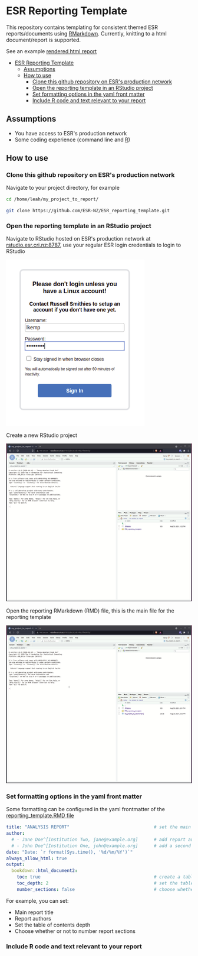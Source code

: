 # ESR Reporting Template

This repository contains templating for consistent themed ESR reports/documents using [RMarkdown](https://rmarkdown.rstudio.). Currently, knitting to a html document/report is supported.

See an example [rendered html report](./reporting_template.html)

- [ESR Reporting Template](#esr-reporting-template)
  - [Assumptions](#assumptions)
  - [How to use](#how-to-use)
    - [Clone this github repository on ESR's production network](#clone-this-github-repository-on-esrs-production-network)
    - [Open the reporting template in an RStudio project](#open-the-reporting-template-in-an-rstudio-project)
    - [Set formatting options in the yaml front matter](#set-formatting-options-in-the-yaml-front-matter)
    - [Include R code and text relevant to your report](#include-r-code-and-text-relevant-to-your-report)

## Assumptions

- You have access to ESR's production network
- Some coding experience (command line and [R](https://www.r-project.org/))

## How to use

### Clone this github repository on ESR's production network

Navigate to your project directory, for example

```bash
cd /home/leah/my_project_to_report/
```

```bash
git clone https://github.com/ESR-NZ/ESR_reporting_template.git
```

### Open the reporting template in an RStudio project

Navigate to RStudio hosted on ESR's production network at [rstudio.esr.cri.nz:8787](rstudio.esr.cri.nz:8787), use your regular ESR login credentials to login to RStudio

![RStudio sign in](./images/rstudio_signin.png)

Create a new RStudio project

![Create project in RStudio](./images/create_project_in_rstudio.gif)

Open the reporting RMarkdown (RMD) file, this is the main file for the reporting template

![Create project in RStudio](./images/open_rmd_file.gif)

### Set formatting options in the yaml front matter

Some formatting can be configured in the yaml frontmatter of the [reporting_template.RMD file](./reporting_template.RMD)

```yaml
title: "ANALYSIS REPORT"                                # set the main report title
author:
  # - Jane Doe^[Institution Two, jane@example.org]      # add report authors (uncomment if using)
  # - John Doe^[Institution One, john@example.org]      # add a second report author (uncomment if using)
date: "Date: `r format(Sys.time(), '%d/%m/%Y')`"
always_allow_html: true
output:
  bookdown::html_document2:
    toc: true                                           # create a table of contents (true or false)
    toc_depth: 2                                        # set the table of contents depth (number)
    number_sections: false                              # choose whether or not to number sections (true or false)
```

For example, you can set:

- Main report title
- Report authors
- Set the table of contents depth
- Choose whether or not to number report sections

### Include R code and text relevant to your report
